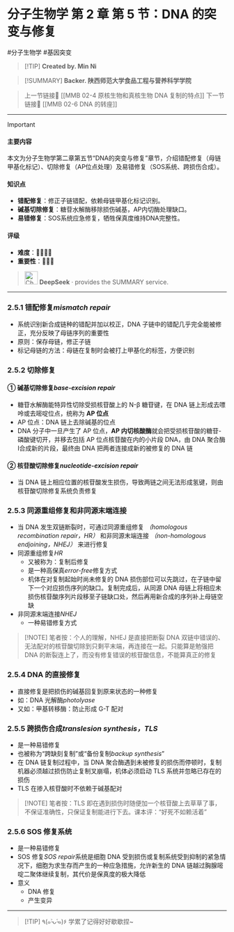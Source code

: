 # 分子生物学 第 2 章 第 5 节：DNA 的突变与修复
#分子生物学 #基因突变 


> [!TIP] **Created by. Min Ni**

> [!SUMMARY] **Backer. 陕西师范大学食品工程与营养科学学院**

> 上一节链接🔗 [[MMB 02-4 原核生物和真核生物 DNA 复制的特点]]
> 下一节链接🔗 [[MMB 02-6 DNA 的转座]]

---

> [!IMPORTANT] 
> 
> #### 主要内容
> 
> 本文为分子生物学第二章第五节“DNA的突变与修复”章节，介绍错配修复（母链甲基化标记）、切除修复（AP位点处理）及易错修复（SOS系统、跨损伤合成）。
> 
> #### 知识点
> 
> - **错配修复**：修正子链错配，依赖母链甲基化标记识别。
> - **碱基切除修复**：糖苷水解酶移除损伤碱基，AP内切酶处理缺口。
> - **易错修复**：SOS系统应急修复，牺牲保真度维持DNA完整性。
> 
> #### 评级
> 
> - **难度**：🌿🌿🌿🌿
> - **重要性**：🌟🌟🌟
> 
>><img src="https://img.icons8.com/?size=100&id=YWOidjGxCpFW&format=png&color=000000" alt="ChatGPT Icon" width="30" height="30" style="margin-bottom: -7px;"> **DeepSeek** · provides the SUMMARY service.

---
### 2.5.1 错配修复*mismatch repair*
- 系统识别新合成链种的错配并加以校正，DNA 子链中的错配几乎完全能被修正，充分反映了母链序列的重要性
- 原则：保存母链，修正子链
- 标记母链的方法：母链在复制时会被打上甲基化的标签，方便识别
### 2.5.2 切除修复
#### ① 碱基切除修复*base-excision repair*
- 糖苷水解酶能特异性切除受损核苷酸上的 N-β 糖苷键，在 DNA 链上形成去嘌呤或去嘧啶位点，统称为 **AP 位点**
- AP 位点：DNA 链上去除碱基的位点
- DNA 分子中一旦产生了 AP 位点，**AP 内切核酸酶**就会把受损核苷酸的糖苷-磷酸键切开，并移去包括 AP 位点核苷酸在内的小片段 DNA，由 DNA 聚合酶Ⅰ合成新的片段，最终由 DNA 把两者连接成新的被修复的 DNA 链
#### ② 核苷酸切除修复*nucleotide-excision repair*
- 当 DNA 链上相应位置的核苷酸发生损伤，导致两链之间无法形成氢键，则由核苷酸切除修复系统负责修复
### 2.5.3 同源重组修复和非同源末端连接
- 当 DNA 发生双链断裂时，可通过同源重组修复 *（homologous recombination repair，HR）* 和非同源末端连接 *（non-homologous endjoining，NHEJ）* 来进行修复
- 同源重组修复*HR*
	- 又被称为：复制后修复
	- 是一种高保真*error-free*修复方式
	- 机体在对复制起始时尚未修复的 DNA 损伤部位可以先跳过，在子链中留下一个对应损伤序列的缺口。复制完成后，从同源 DNA 母链上将相应未损伤核苷酸序列片段移至子链缺口处，然后再用新合成的序列补上母链空缺
- 非同源末端连接*NHEJ*
	- 一种易错修复方式

> [!NOTE] 笔者按：个人的理解，NHEJ 是直接把断裂 DNA 双链中错误的、无法配对的核苷酸切除到只剩平末端，再连接在一起。只能算是勉强把 DNA 的断裂连上了，而没有修复错误的核苷酸信息，不能算真正的修复

### 2.5.4 DNA 的直接修复
- 直接修复是把损伤的碱基回复到原来状态的一种修复
- 如：DNA 光解酶*photolyase*
- 又如：甲基转移酶：防止形成 G-T 配对
### 2.5.5 跨损伤合成*translesion synthesis，TLS*
- 是一种易错修复
- 也被称为“跨缺刻复制”或“备份复制*backup synthesis*”
- 在 DNA 链复制过程中，当 DNA 聚合酶遇到未被修复的损伤而停顿时，复制机器必须越过损伤防止复制叉崩塌，机体必须启动 TLS 系统并忽略已存在的损伤
- TLS 在掺入核苷酸时不依赖于碱基配对

> [!NOTE] 笔者按：TLS 即在遇到损伤时随便加一个核苷酸上去草草了事，不保证准确性，只保证复制能进行下去。课本评：“好死不如赖活着”

### 2.5.6 SOS 修复系统
- 是一种易错修复
- SOS 修复*SOS repair*系统是细胞 DNA 受到损伤或复制系统受到抑制的紧急情况下，细胞为求生存而产生的一种应急措施，允许新生的 DNA 链越过胸腺嘧啶二聚体继续复制，其代价是保真度的极大降低
- 意义
	- DNA 修复
	- 产生变异

---
> [!TIP] ٩(๑˃̵ᴗ˂̵๑)۶ 学累了记得好好歇歇捏~
